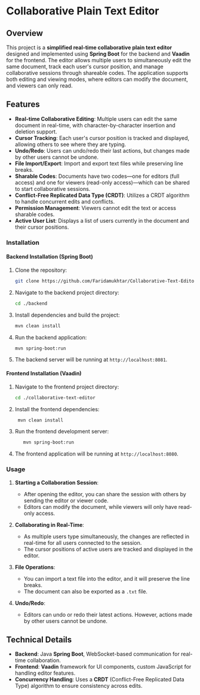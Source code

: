 # Collaborative Plain Text Editor

## Overview

This project is a **simplified real-time collaborative plain text editor** designed and implemented using **Spring Boot** for the backend and **Vaadin** for the frontend. The editor allows multiple users to simultaneously edit the same document, track each user's cursor position, and manage collaborative sessions through shareable codes. The application supports both editing and viewing modes, where editors can modify the document, and viewers can only read.

## Features

* **Real-time Collaborative Editing**: Multiple users can edit the same document in real-time, with character-by-character insertion and deletion support.
* **Cursor Tracking**: Each user's cursor position is tracked and displayed, allowing others to see where they are typing.
* **Undo/Redo**: Users can undo/redo their last actions, but changes made by other users cannot be undone.
* **File Import/Export**: Import and export text files while preserving line breaks.
* **Sharable Codes**: Documents have two codes—one for editors (full access) and one for viewers (read-only access)—which can be shared to start collaborative sessions.
* **Conflict-Free Replicated Data Type (CRDT)**: Utilizes a CRDT algorithm to handle concurrent edits and conflicts.
* **Permission Management**: Viewers cannot edit the text or access sharable codes.
* **Active User List**: Displays a list of users currently in the document and their cursor positions.


### Installation

#### Backend Installation (Spring Boot)

1. Clone the repository:

   ```bash
   git clone https://github.com/Faridamukhtar/Collaborative-Text-Editor.git
   ```

2. Navigate to the backend project directory:

   ```bash
   cd ./backend
   ```

3. Install dependencies and build the project:

   ```bash
   mvn clean install
   ```

4. Run the backend application:

   ```bash
   mvn spring-boot:run
   ```

5. The backend server will be running at `http://localhost:8081`.

#### Frontend Installation (Vaadin)

1. Navigate to the frontend project directory:

   ```bash
   cd ./collaborative-text-editor
   ```

2. Install the frontend dependencies:

   ```bash
    mvn clean install
   ```

3. Run the frontend development server:

   ```bash
      mvn spring-boot:run
   ```

4. The frontend application will be running at `http://localhost:8080`.

### Usage

1. **Starting a Collaboration Session**:

   * After opening the editor, you can share the session with others by sending the editor or viewer code.
   * Editors can modify the document, while viewers will only have read-only access.

2. **Collaborating in Real-Time**:

   * As multiple users type simultaneously, the changes are reflected in real-time for all users connected to the session.
   * The cursor positions of active users are tracked and displayed in the editor.

3. **File Operations**:

   * You can import a text file into the editor, and it will preserve the line breaks.
   * The document can also be exported as a `.txt` file.

4. **Undo/Redo**:

   * Editors can undo or redo their latest actions. However, actions made by other users cannot be undone.

## Technical Details

* **Backend**: Java **Spring Boot**, WebSocket-based communication for real-time collaboration.
* **Frontend**: **Vaadin** framework for UI components, custom JavaScript for handling editor features.
* **Concurrency Handling**: Uses a **CRDT** (Conflict-Free Replicated Data Type) algorithm to ensure consistency across edits.


